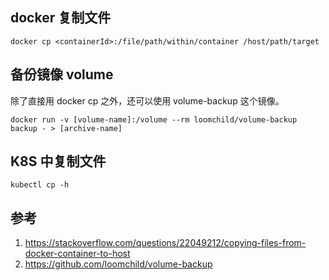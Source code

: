 ## docker 复制文件

```
docker cp <containerId>:/file/path/within/container /host/path/target
```

## 备份镜像 volume

除了直接用 docker cp 之外，还可以使用 volume-backup 这个镜像。

```
docker run -v [volume-name]:/volume --rm loomchild/volume-backup backup - > [archive-name]
```

## K8S 中复制文件

```
kubectl cp -h
```

## 参考

1. https://stackoverflow.com/questions/22049212/copying-files-from-docker-container-to-host
2. https://github.com/loomchild/volume-backup